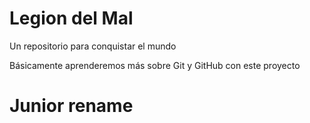 # Legion del Mal
Un repositorio para conquistar el mundo

Básicamente aprenderemos más sobre Git y GitHub con este proyecto


# Junior rename
